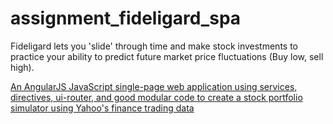 # assignment_fideligard_spa
Fideligard lets you 'slide' through time and make stock investments to practice your ability to predict future market price fluctuations (Buy low, sell high).

[An AngularJS JavaScript single-page web application using services, directives, ui-router, and good modular code to create a stock portfolio simulator using Yahoo's finance trading data](http://www.vikingcodeschool.com)
